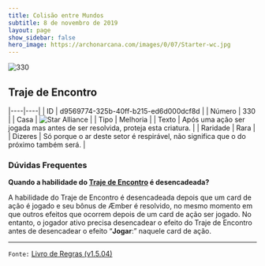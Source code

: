 ```yaml
---
title: Colisão entre Mundos
subtitle: 8 de novembro de 2019
layout: page
show_sidebar: false
hero_image: https://archonarcana.com/images/0/07/Starter-wc.jpg
---
```


![330](https://cdn.keyforgegame.com/media/card_front/pt/452_330_J86RVX95VGV2_pt.png)

## Traje de Encontro

|----|----|
| ID | d9569774-325b-40ff-b215-ed6d000dcf8d |
| Número | 330 |
| Casa | ![Star Alliance](https://archonarcana.com/images/thumb/7/7d/Star_Alliance.png/22px-Star_Alliance.png "Aliança Estelar") |
| Tipo | Melhoria |
| Texto | Após uma ação ser jogada mas antes de ser resolvida, proteja esta criatura. |
| Raridade | Rara |
| Dizeres | Só porque o ar deste setor é respirável,  não significa que o do próximo também será. |

### Dúvidas Frequentes

**Quando a habilidade do [Traje de Encontro](/wc/330)
é desencadeada?**

A habilidade do Traje de Encontro é desencadeada depois que um
card de ação é jogado e seu bônus de Æmber é resolvido, no mesmo
momento em que outros efeitos que ocorrem depois de um card de
ação ser jogado. No entanto, o jogador ativo precisa desencadear o
efeito do Traje de Encontro antes de desencadear o efeito “**Jogar**:”
naquele card de ação.

<hr/>

`Fonte:` [Livro de Regras (v1.5.04)](https://drive.google.com/open?id=14pM1J8ZR_4hZbGFZt-ArQdAGsHCPEQdE)
